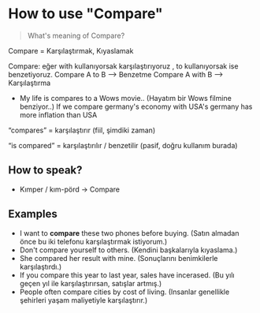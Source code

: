 # How to use "Compare"

> What's meaning of Compare?

Compare = Karşılaştırmak, Kıyaslamak

Compare: eğer with kullanıyorsak karşılaştırıyoruz , to kullanıyorsak ise benzetiyoruz.
Compare A to B --> Benzetme Compare A with B --> Karşılaştırma
- My life is compares to a Wows movie..
  (Hayatım bir Wows filmine benziyor..)
If we compare germany's economy with USA's germany has more inflation than USA

“compares” = karşılaştırır (fiil, şimdiki zaman)

“is compared” = karşılaştırılır / benzetilir (pasif, doğru kullanım burada)

## How to speak?
 - Kımper / kım-pörd -> Compare

## Examples
 - I want to **compare** these two phones before buying.
  (Satın almadan önce bu iki telefonu karşılaştırmak istiyorum.)
- Don't compare yourself to others.
  (Kendini başkalarıyla kıyaslama.)
- She compared her result with mine.
  (Sonuçlarını benimkilerle karşılaştırdı.)
- If you compare this year to last year, sales have incerased.
  (Bu yılı geçen yıl ile karşılaştırırsan, satışlar artmış.)
- People often compare cities by cost of living.
  (Insanlar genellikle şehirleri yaşam maliyetiyle karşılaştırır.)